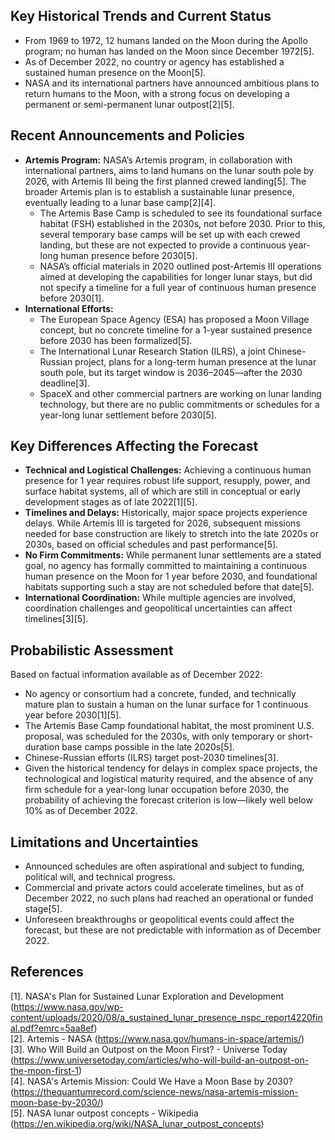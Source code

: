 ## Key Historical Trends and Current Status

- From 1969 to 1972, 12 humans landed on the Moon during the Apollo program; no human has landed on the Moon since December 1972[5].
- As of December 2022, no country or agency has established a sustained human presence on the Moon[5].
- NASA and its international partners have announced ambitious plans to return humans to the Moon, with a strong focus on developing a permanent or semi-permanent lunar outpost[2][5].

## Recent Announcements and Policies

- **Artemis Program:** NASA’s Artemis program, in collaboration with international partners, aims to land humans on the lunar south pole by 2026, with Artemis III being the first planned crewed landing[5]. The broader Artemis plan is to establish a sustainable lunar presence, eventually leading to a lunar base camp[2][4].
    - The Artemis Base Camp is scheduled to see its foundational surface habitat (FSH) established in the 2030s, not before 2030. Prior to this, several temporary base camps will be set up with each crewed landing, but these are not expected to provide a continuous year-long human presence before 2030[5].
    - NASA’s official materials in 2020 outlined post-Artemis III operations aimed at developing the capabilities for longer lunar stays, but did not specify a timeline for a full year of continuous human presence before 2030[1].
- **International Efforts:**
    - The European Space Agency (ESA) has proposed a Moon Village concept, but no concrete timeline for a 1-year sustained presence before 2030 has been formalized[5].
    - The International Lunar Research Station (ILRS), a joint Chinese-Russian project, plans for a long-term human presence at the lunar south pole, but its target window is 2036–2045—after the 2030 deadline[3].
    - SpaceX and other commercial partners are working on lunar landing technology, but there are no public commitments or schedules for a year-long lunar settlement before 2030[5].

## Key Differences Affecting the Forecast

- **Technical and Logistical Challenges:** Achieving a continuous human presence for 1 year requires robust life support, resupply, power, and surface habitat systems, all of which are still in conceptual or early development stages as of late 2022[1][5].
- **Timelines and Delays:** Historically, major space projects experience delays. While Artemis III is targeted for 2026, subsequent missions needed for base construction are likely to stretch into the late 2020s or 2030s, based on official schedules and past performance[5].
- **No Firm Commitments:** While permanent lunar settlements are a stated goal, no agency has formally committed to maintaining a continuous human presence on the Moon for 1 year before 2030, and foundational habitats supporting such a stay are not scheduled before that date[5].
- **International Coordination:** While multiple agencies are involved, coordination challenges and geopolitical uncertainties can affect timelines[3][5].

## Probabilistic Assessment

Based on factual information available as of December 2022:

- No agency or consortium had a concrete, funded, and technically mature plan to sustain a human on the lunar surface for 1 continuous year before 2030[1][5].
- The Artemis Base Camp foundational habitat, the most prominent U.S. proposal, was scheduled for the 2030s, with only temporary or short-duration base camps possible in the late 2020s[5].
- Chinese-Russian efforts (ILRS) target post-2030 timelines[3].
- Given the historical tendency for delays in complex space projects, the technological and logistical maturity required, and the absence of any firm schedule for a year-long lunar occupation before 2030, the probability of achieving the forecast criterion is low—likely well below 10% as of December 2022.

## Limitations and Uncertainties

- Announced schedules are often aspirational and subject to funding, political will, and technical progress.
- Commercial and private actors could accelerate timelines, but as of December 2022, no such plans had reached an operational or funded stage[5].
- Unforeseen breakthroughs or geopolitical events could affect the forecast, but these are not predictable with information as of December 2022.

## References

[1]. NASA's Plan for Sustained Lunar Exploration and Development (https://www.nasa.gov/wp-content/uploads/2020/08/a_sustained_lunar_presence_nspc_report4220final.pdf?emrc=5aa8ef)  
[2]. Artemis - NASA (https://www.nasa.gov/humans-in-space/artemis/)  
[3]. Who Will Build an Outpost on the Moon First? - Universe Today (https://www.universetoday.com/articles/who-will-build-an-outpost-on-the-moon-first-1)  
[4]. NASA's Artemis Mission: Could We Have a Moon Base by 2030? (https://thequantumrecord.com/science-news/nasa-artemis-mission-moon-base-by-2030/)  
[5]. NASA lunar outpost concepts - Wikipedia (https://en.wikipedia.org/wiki/NASA_lunar_outpost_concepts)